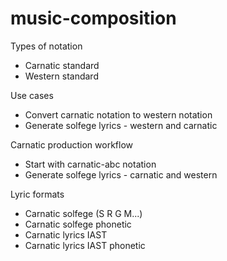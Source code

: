 # music-composition

Types of notation
- Carnatic standard
- Western standard

Use cases
- Convert carnatic notation to western notation
- Generate solfege lyrics - western and carnatic

Carnatic production workflow
- Start with carnatic-abc notation
- Generate solfege lyrics - carnatic and western

Lyric formats
- Carnatic solfege (S R G M...)
- Carnatic solfege phonetic
- Carnatic lyrics IAST
- Carnatic lyrics IAST phonetic
